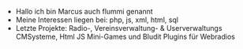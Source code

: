 - Hallo ich bin Marcus auch flummi genannt
- Meine Interessen liegen bei: php, js, xml, html, sql
- Letzte Projekte: Radio-, Vereinsverwaltung- & Userverwaltungs CMSysteme, Html JS Mini-Games und Bludit Plugins für Webradios
